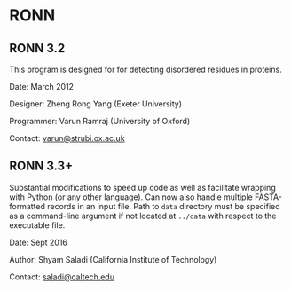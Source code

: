 # RONN

## RONN 3.2

This program is designed for for detecting disordered residues in proteins.

Date:	March 2012

Designer:	Zheng Rong Yang (Exeter University)

Programmer:	Varun Ramraj (University of Oxford)

Contact:	varun@strubi.ox.ac.uk

## RONN 3.3+
Substantial modifications to speed up code as well as facilitate wrapping
with Python (or any other language). Can now also handle multiple
FASTA-formatted records in an input file. Path to `data` directory must be
specified as a command-line argument if not located at `../data` with respect
to the executable file.

Date:    Sept 2016

Author:  Shyam Saladi (California Institute of Technology)

Contact: saladi@caltech.edu
